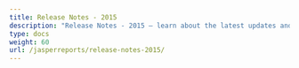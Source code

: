 ```yaml
---
title: Release Notes - 2015
description: "Release Notes - 2015 – learn about the latest updates and fixes."
type: docs
weight: 60
url: /jasperreports/release-notes-2015/
---
```



